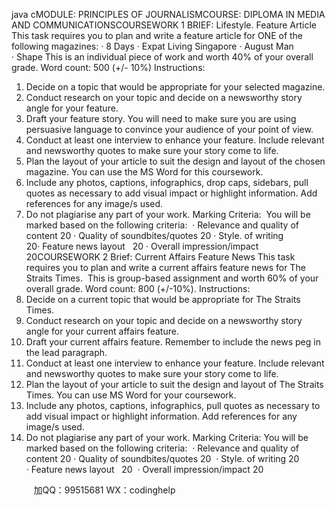 java cMODULE: PRINCIPLES OF JOURNALISMCOURSE: DIPLOMA IN MEDIA AND COMMUNICATIONSCOURSEWORK 1 BRIEF: Lifestyle. Feature Article
This task requires you to plan and write a feature article for ONE of the following magazines:
· 8 Days
· Expat Living Singapore
· August Man
· Shape
This is an individual piece of work and worth 40% of your overall grade.
Word count: 500 (+/- 10%)
Instructions: 
1. Decide on a topic that would be appropriate for your selected magazine.
2. Conduct research on your topic and decide on a newsworthy story angle for your feature.
3. Draft your feature story. You will need to make sure you are using persuasive language to convince your audience of your point of view. 
4. Conduct at least one interview to enhance your feature. Include relevant and newsworthy quotes to make sure your story come to life.
5. Plan the layout of your article to suit the design and layout of the chosen magazine. You can use the MS Word for this coursework.
6. Include any photos, captions, infographics, drop caps, sidebars, pull quotes as necessary to add visual impact or highlight information. Add references for any image/s used. 
7. Do not plagiarise any part of your work.
Marking Criteria: 
You will be marked based on the following criteria: 
· Relevance and quality of content 	20
· Quality of soundbites/quotes 		20
· Style. of writing			20· Feature news layout		 	20
· Overall impression/impact 		20COURSEWORK 2 Brief: Current Affairs Feature News
This task requires you to plan and write a current affairs feature news for The Straits Times. 
This is group-based assignment and worth 60% of your overall grade.
Word count: 800 (+/-10%).
Instructions:
1. Decide on a current topic that would be appropriate for The Straits Times.
2. Conduct research on your topic and decide on a newsworthy story angle for your current affairs feature.
3. Draft your current affairs feature. Remember to include the news peg in the lead paragraph.
4. Conduct at least one interview to enhance your feature. Include relevant and newsworthy quotes to make sure your story come to life.
5. Plan the layout of your article to suit the design and layout of The Straits Times. You can use MS Word for your coursework.
6. Include any photos, captions, infographics, pull quotes as necessary to add visual impact or highlight information. Add references for any image/s used.
7. Do not plagiarise any part of your work.
Marking Criteria:
You will be marked based on the following criteria: 
· Relevance and quality of content 	20
· Quality of soundbites/quotes 		20 
· Style. of writing			20
· Feature news layout		 	20 
· Overall impression/impact 		20







         
加QQ：99515681  WX：codinghelp
